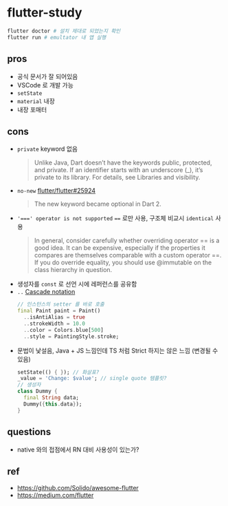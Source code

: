 # flutter-study

```bash
flutter doctor # 설치 제대로 되었는지 확인
flutter run # emultator 내 앱 실행
```

## pros

- 공식 문서가 잘 되어있음
- VSCode 로 개발 가능
- `setState`
- `material` 내장
- 내장 포매터

## cons

- `private` keyword 없음
  > Unlike Java, Dart doesn’t have the keywords public, protected, and private. If an identifier starts with an underscore (\_), it’s private to its library. For details, see Libraries and visibility.
- `no-new` [flutter/flutter#25924](https://github.com/flutter/flutter/issues/25924)
  > The new keyword became optional in Dart 2.
- `'===' operator is not supported` `==` 로만 사용, 구조체 비교시 `identical` 사용
  > In general, consider carefully whether overriding operator == is a good idea. It can be expensive, especially if the properties it compares are themselves comparable with a custom operator ==. If you do override equality, you should use @immutable on the class hierarchy in question.
- 생성자를 `const` 로 선언 시에 레퍼런스를 공유함
- `..` [Cascade notation](https://dart.dev/guides/language/language-tour#cascade-notation-)
  ```dart
  // 인스턴스의 setter 를 바로 호출
  final Paint paint = Paint()
    ..isAntiAlias = true
    ..strokeWidth = 10.0
    ..color = Colors.blue[500]
    ..style = PaintingStyle.stroke;
  ```
- 문법이 낯설음, Java + JS 느낌인데 TS 처럼 Strict 하지는 않은 느낌 (변경될 수 있음)
  ```dart
  setState(() { }); // 화살표?
  _value = 'Change: $value'; // single quote 템플릿?
  // 생성자
  class Dummy {
    final String data;
    Dummy({this.data});
  }
  ```

## questions

- native 와의 접점에서 RN 대비 사용성이 있는가?

## ref

- https://github.com/Solido/awesome-flutter
- https://medium.com/flutter
